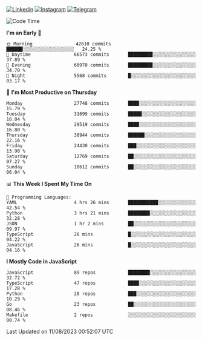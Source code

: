 [![Linkedin](https://img.shields.io/badge/-Archie-blue?style=flat-square&labelColor=gray&logo=Linkedin&logoColor=white&link=https://www.linkedin.com/in/archisdi)](https://www.linkedin.com/in/archisdi)
[![Instagram](https://img.shields.io/badge/-@archisdi-orange?style=flat-square&labelColor=gray&logo=Instagram&logoColor=white&link=https://www.instagram.com/archisdi)](https://www.instagram.com/archisdi)
[![Telegram](https://img.shields.io/badge/-aai-informational?style=flat-square&labelColor=gray&logo=telegram&logoColor=white&link=https://t.me/archisdi)](https://t.me/archisdi)

<!--START_SECTION:waka-->
![Code Time](http://img.shields.io/badge/Code%20Time-2%2C318%20hrs%205%20mins-blue)

**I'm an Early 🐤** 

```text
🌞 Morning                42610 commits       ██████░░░░░░░░░░░░░░░░░░░   24.25 % 
🌆 Daytime                66573 commits       █████████░░░░░░░░░░░░░░░░   37.89 % 
🌃 Evening                60970 commits       █████████░░░░░░░░░░░░░░░░   34.70 % 
🌙 Night                  5568 commits        █░░░░░░░░░░░░░░░░░░░░░░░░   03.17 % 
```
📅 **I'm Most Productive on Thursday** 

```text
Monday                   27748 commits       ████░░░░░░░░░░░░░░░░░░░░░   15.79 % 
Tuesday                  31699 commits       █████░░░░░░░░░░░░░░░░░░░░   18.04 % 
Wednesday                29519 commits       ████░░░░░░░░░░░░░░░░░░░░░   16.80 % 
Thursday                 38944 commits       ██████░░░░░░░░░░░░░░░░░░░   22.16 % 
Friday                   24430 commits       ███░░░░░░░░░░░░░░░░░░░░░░   13.90 % 
Saturday                 12769 commits       ██░░░░░░░░░░░░░░░░░░░░░░░   07.27 % 
Sunday                   10612 commits       ██░░░░░░░░░░░░░░░░░░░░░░░   06.04 % 
```


📊 **This Week I Spent My Time On** 

```text
💬 Programming Languages: 
YAML                     4 hrs 26 mins       ███████████░░░░░░░░░░░░░░   42.54 % 
Python                   3 hrs 21 mins       ████████░░░░░░░░░░░░░░░░░   32.28 % 
JSON                     1 hr 2 mins         ██░░░░░░░░░░░░░░░░░░░░░░░   09.97 % 
TypeScript               26 mins             █░░░░░░░░░░░░░░░░░░░░░░░░   04.22 % 
JavaScript               26 mins             █░░░░░░░░░░░░░░░░░░░░░░░░   04.16 % 
```

**I Mostly Code in JavaScript** 

```text
JavaScript               89 repos            ████████░░░░░░░░░░░░░░░░░   32.72 % 
TypeScript               47 repos            ████░░░░░░░░░░░░░░░░░░░░░   17.28 % 
Python                   28 repos            ███░░░░░░░░░░░░░░░░░░░░░░   10.29 % 
Go                       23 repos            ██░░░░░░░░░░░░░░░░░░░░░░░   08.46 % 
Makefile                 2 repos             ░░░░░░░░░░░░░░░░░░░░░░░░░   00.74 % 
```




 Last Updated on 11/08/2023 00:52:07 UTC
<!--END_SECTION:waka-->